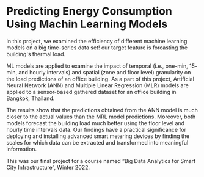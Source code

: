 
# Predicting Energy Consumption Using Machin Learning Models

In this project, we examined the efficiency of different machine learning models on a big time-series data set!
our target feature is forcasting the building's thermal load.

ML models are applied to examine the impact of temporal (i.e., one-min, 15- min, and hourly intervals) and spatial (zone and floor level) granularity on the load predictions of an office building. As a part of this project, Artificial Neural Network (ANN) and Multiple Linear Regression (MLR) models are applied to a sensor-based gathered dataset for an office building in Bangkok, Thailand. 

The results show that the predictions obtained from the ANN model is much closer to the actual values than the MRL model predictions. Moreover, both models forecast the building load much better using the floor level and hourly time intervals data. Our findings have a practical significance for deploying and installing advanced smart metering devices by finding the scales for which data can be extracted and transformed into meaningful information.


This was our final project for a course named “Big Data Analytics for Smart City Infrastructure”, Winter 2022.

